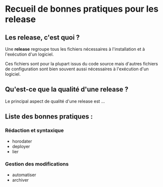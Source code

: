 Recueil de bonnes pratiques pour les release
============================================

Les release, c'est quoi ?
------------------------

Une **release** regroupe tous les fichiers nécessaires à l'installation et à l'exécution d'un logiciel.

Ces fichiers sont pour la plupart issus du code source mais d'autres fichiers de configuration sont bien souvent aussi nécessaires à l'exécution d'un logiciel.

Qu'est-ce que la qualité d'une release ?
----------------------------------------

Le principal aspect de qualité d'une release est ...

Liste des bonnes pratiques :
----------------------------

### Rédaction et syntaxique

* horodater
* deployer
* lier 
  
### Gestion des modifications

* automatiser
* archiver
